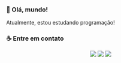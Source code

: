 ### 👋 Olá, mundo!
Atualmente, estou estudando programação!

### ☕ Entre em contato
<div align="center">
  <a href="https://www.instagram.com/piovezan.jv/"><img src="https://img.shields.io/badge/Instagram-%23E4405F.svg?style=for-the-badge&logo=Instagram&logoColor=white"/></a>
  <a href="https://www.linkedin.com/in/joao-vitor-piovezan/"><img src="https://img.shields.io/badge/linkedin-%230077B5.svg?style=for-the-badge&logo=linkedin&logoColor=white"/></a>
  <a href = "mailto:jvpiovezan2905@gmail.com"><img src="https://img.shields.io/badge/-Gmail-%23333?style=for-the-badge&logo=gmail&logoColor=white" target="_blank"></a>
<div>
